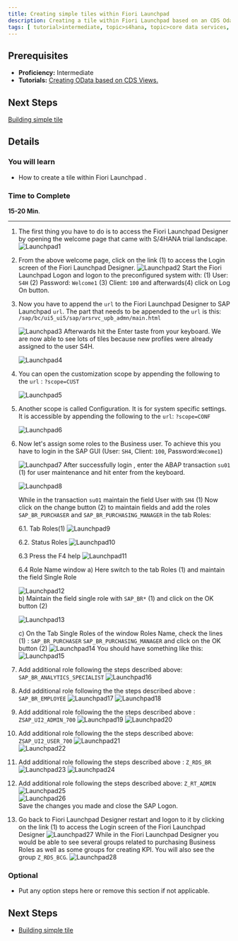 ```yaml
---
title: Creating simple tiles within Fiori Launchpad
description: Creating a tile within Fiori Launchpad based on an CDS Odata Service
tags: [ tutorial>intermediate, topic>s4hana, topic>core data services, topic>fiori tile, products>sap-s4hana on-premise ]
---
```

## Prerequisites  
 - **Proficiency:** Intermediate
 - **Tutorials:** [Creating OData based on CDS Views. ](http://sap.com/developer/tutorials/s4hana-cds-creating-odata-service.html)

## Next Steps
 [Building simple tile](http://sap.com/developer/tutorials/s4hana-cds-building-simple-tile.html)

## Details
### You will learn  
- How to create a tile within Fiori Launchpad .

### Time to Complete
**15-20 Min**.

---

1. The first thing you have to do is to access the Fiori Launchpad Designer by opening the welcome page that came with S/4HANA trial landscape.
    ![Launchpad1 ](Lauchnpad1png.png)

2. From the above welcome page, click on the link (1) to access the Login screen of the Fiori Launchpad Designer.
    ![Launchpad2](Lauchnpad2.png)
Start the Fiori Launchpad Logon and logon to the preconfigured system with:
 (1) User:     `S4H`
 (2) Password: `Welcome1`
 (3) Client:   `100`
and afterwards(4) click on Log On button.

3. Now you have to append the `url` to the Fiori Launchpad Designer to SAP Launchpad `url`. The part that needs to be appended to the `url` is this:
`/sap/bc/ui5_ui5/sap/arsrvc_upb_admn/main.html`

    ![Launchpad3](Lauchnpad3.png)
Afterwards hit the Enter taste from your keyboard.
We are now able to see lots of tiles because new profiles were already assigned to the user S4H.

    ![Launchpad4](LauchpadDesigner1.png)    

4. You can open the customization scope by appending  the following to the `url` :
     `?scope=CUST`


    ![Launchpad5](LauchpadDesignerCUSTscope.png)

5. Another scope is called Configuration. It is for system specific settings. It is accessible by appending the following to the `url`: `?scope=CONF`

    ![Launchpad6](LauchpadDesignerCONFscope.png)

6. Now let's assign some roles to the Business user. To achieve this you have to login in the SAP GUI (User: `SH4`, Client: `100`, Password:`Wecome1`)

    ![Launchpad7](LauchpadDesignerRoleAssignt1.png)
After successfully login , enter the ABAP transaction `su01` (1) for user maintenance and hit enter from the keyboard.

    ![Launchpad8](LauchpadDesignerRoleAssignt2.png)

     While in the transaction `su01` maintain the field User with `SH4` (1)
     Now click on the change button (2) to maintain fields and add the roles `SAP_BR_PURCHASER` and `SAP_BR_PURCHASING_MANAGER` in the tab Roles:

     6.1. Tab Roles(1)
      ![Launchpad9](LauchpadDesignerRoleAssignt4.png)

     6.2. Status Roles
      ![Launchpad10](LauchpadDesignerRoleAssignt5.png)

     6.3  Press the F4 help
      ![Launchpad11](LauchpadDesignerRoleAssignt6.png)

     6.4 Role Name window
     a) Here switch to the tab Roles (1) and maintain the field Single Role

      ![Launchpad12](LauchpadDesignerRoleAssignt7.png)    
     b) Maintain the field single role with `SAP_BR*` (1) and click on the OK button (2)   

      ![Launchpad13](LauchpadDesignerRoleAssignt8.png)

     c) On the Tab Single Roles of the window Roles Name, check the lines (1) :
        `SAP_BR_PURCHASER`
        `SAP_BR_PURCHASING_MANAGER`
      and click on the OK button (2)
      ![Launchpad14](LauchpadDesignerRoleAssignt10.png)
  You should have something like this:
  ![Launchpad15](LauchpadDesignerRoleAssignt11.png)
  7. Add additional role following the steps described above: `SAP_BR_ANALYTICS_SPECIALIST`
      ![Launchpad16](LauchpadDesignerRoleAssignt13.png)
  8. Add additional role following the the steps described above : `SAP_BR_EMPLOYEE`
      ![Launchpad17](LauchpadDesignerRoleAssignt14.png)
      ![Launchpad18](LauchpadDesignerRoleAssignt15.png)
  9. Add additional role following the the steps described above : `ZSAP_UI2_ADMIN_700`
      ![Launchpad19](LauchpadDesignerRoleAssignt16.png)
      ![Launchpad20](LauchpadDesignerRoleAssignt17.png)
  10. Add additional role following the the steps described above: `ZSAP_UI2_USER_700`
      ![Launchpad21](LauchpadDesignerRoleAssignt18.png)                                                                            
      ![Launchpad22](LauchpadDesignerRoleAssignt19.png)   
  11. Add additional role following the steps described above : `Z_RDS_BR`
      ![Launchpad23](LauchpadDesignerRoleAssignt20.png)
      ![Launchpad24](LauchpadDesignerRoleAssignt21.png)
  12. Add additional role following the steps described above: `Z_RT_ADMIN`
      ![Launchpad25](LauchpadDesignerRoleAssignt22.png)  
      ![Launchpad26](LauchpadDesignerRoleAssignt23.png)  
      Save the changes you made and close the SAP Logon.
  13. Go back to Fiori Launchpad  Designer restart and logon to it by clicking on the link (1) to access the Login screen of the Fiori Launchpad Designer
      ![Launchpad27](Lauchnpad1png.png)
    While in the Fiori Launchpad Designer you would be able to see several groups related to purchasing Business Roles as well as some groups for creating KPI.
    You will also see the group `Z_RDS_BCG`.
        ![Launchpad28](LauchpadDesignerRoleAssigntFinal.png)

### Optional
 - Put any option steps here or remove this section if not applicable.

## Next Steps
 - [Building simple tile](http://go.sap.com/developer/tutorials/s4hana-cds-building-simple-tile.html)
